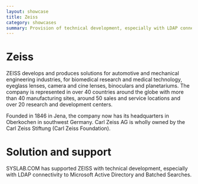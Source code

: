 ```yaml
---
layout: showcase
title: Zeiss
category: showcases
summary: Provision of technical development, especially with LDAP connectivity to Microsoft Active Directory and Batched Searches.
---
```


# Zeiss

ZEISS develops and produces solutions for automotive and mechanical engineering industries, for biomedical research and medical technology, eyeglass lenses, camera and cine lenses, binoculars and planetariums. The company is represented in over 40 countries around the globe with more than 40 manufacturing sites, around 50 sales and service locations and over 20 research and development centers.

Founded in 1846 in Jena, the company now has its headquarters in Oberkochen in southwest Germany. Carl Zeiss AG is wholly owned by the Carl Zeiss Stiftung (Carl Zeiss Foundation).

# Solution and support

SYSLAB.COM has supported ZEISS with technical development, especially with LDAP connectivity to Microsoft Active Directory and Batched Searches.


